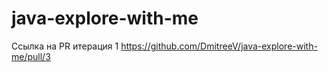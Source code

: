 # java-explore-with-me
Ссылка на PR итерация 1 https://github.com/DmitreeV/java-explore-with-me/pull/3
